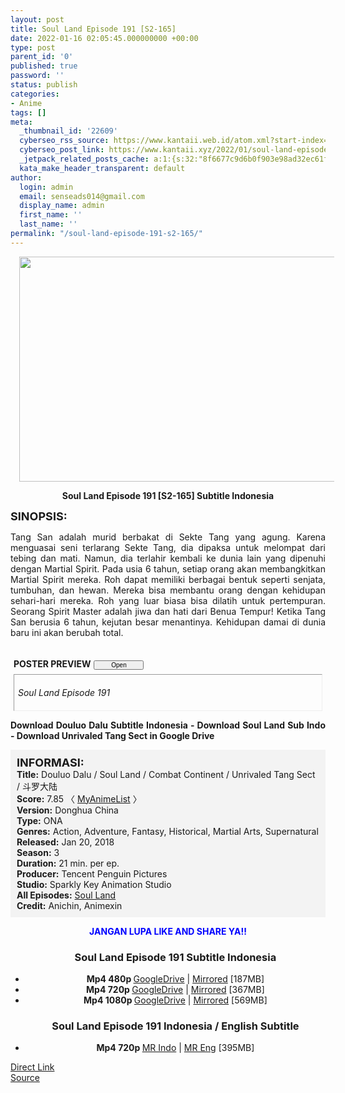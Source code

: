 ```yaml
---
layout: post
title: Soul Land Episode 191 [S2-165]
date: 2022-01-16 02:05:45.000000000 +00:00
type: post
parent_id: '0'
published: true
password: ''
status: publish
categories:
- Anime
tags: []
meta:
  _thumbnail_id: '22609'
  cyberseo_rss_source: https://www.kantaii.web.id/atom.xml?start-index=1&max-results=150
  cyberseo_post_link: https://www.kantaii.xyz/2022/01/soul-land-episode-191-s2-165.html
  _jetpack_related_posts_cache: a:1:{s:32:"8f6677c9d6b0f903e98ad32ec61f8deb";a:2:{s:7:"expires";i:1657060632;s:7:"payload";a:0:{}}}
  kata_make_header_transparent: default
author:
  login: admin
  email: senseads014@gmail.com
  display_name: admin
  first_name: ''
  last_name: ''
permalink: "/soul-land-episode-191-s2-165/"
---
```

<div class="separator" style="clear: both; text-align: center;"><a href="https://blogger.googleusercontent.com/img/a/AVvXsEi5M3uJRd448imtJNiLf5Aec4uAT0KrJzErWBML9tr3hV7VHWwMMEUqOr0wOY5SnEBLxzUJndr50t-fXDvajcoamslS_oB6l35C5FOdTJ4bQR6YIeJIpVmSd9DBqd1oMI7o9-YdrrN66561okPr3W2TOZq0FoeFxtxPIziP1_bQsj5IXEo2Xa8bqNfH=s1365" style="margin-left: 1em; margin-right: 1em;"><img border="0" data-original-height="767" data-original-width="1365" height="360" src="{{ site.baseurl }}/assets/2022/01/AVvXsEi5M3uJRd448imtJNiLf5Aec4uAT0KrJzErWBML9tr3hV7VHWwMMEUqOr0wOY5SnEBLxzUJndr50t-fXDvajcoamslS_oB6l35C5FOdTJ4bQR6YIeJIpVmSd9DBqd1oMI7o9-YdrrN66561okPr3W2TOZq0FoeFxtxPIziP1_bQsj5IXEo2Xa8bqNfH=w640-h360" width="640" /></a></div>
<p>
<div style="text-align: center;"><b>Soul Land Episode 191 [S2-165] Subtitle Indonesia</b></p>
</div>
<p><b><span style="font-size: large;">SINOPSIS:</span></b>
<div style="text-align: justify;">Tang San adalah murid berbakat di Sekte Tang yang agung. Karena menguasai seni terlarang Sekte Tang, dia dipaksa untuk melompat dari tebing dan mati. Namun, dia terlahir kembali ke dunia lain yang dipenuhi dengan Martial Spirit. Pada usia 6 tahun, setiap orang akan membangkitkan Martial Spirit mereka. Roh dapat memiliki berbagai bentuk seperti senjata, tumbuhan, dan hewan. Mereka bisa membantu orang dengan kehidupan sehari-hari mereka. Roh yang luar biasa bisa dilatih untuk pertempuran. Seorang Spirit Master adalah jiwa dan hati dari Benua Tempur! Ketika Tang San berusia 6 tahun, kejutan besar menantinya. Kehidupan damai di dunia baru ini akan berubah total.</p>
<p><a name="more"></a>
<div>
<div style="margin: 5px;">
<div class="smallfont" style="margin-bottom: 2px;"><span style="font-weight: bold;"><br />POSTER PREVIEW</span><input onclick="if (this.parentNode.parentNode.getElementsByTagName('div')[1].getElementsByTagName('div')[0].style.display != '') { this.parentNode.parentNode.getElementsByTagName('div')[1].getElementsByTagName('div')[0].style.display = ''; this.innerText = ''; this.value = ' Close..'; } else { this.parentNode.parentNode.getElementsByTagName('div')[1].getElementsByTagName('div')[0].style.display = 'none'; this.innerText = ''; this.value = ' Clik Here'; }" style="font-size: 10px; margin: 5px; padding: 0px; width: 80px;" type="button" value="Open" /></div>
<div class="alt2" style="border: 1px inset; margin: 0px; padding: 6px;">
<div style="display: none;">
<div class="separator" style="clear: both; text-align: center;"><a href="https://blogger.googleusercontent.com/img/a/AVvXsEjY8eNwLUQhfx2bwZghtP6mNUKdYOUXgJJtBujUE35lnss_8TS6VlYHfFJNxrhmJ2U9pyVml_yQduxnj_xLICEaC8p6pPDPA-7iBK6SVVkTwOSfXCq9MDXgRhGLe_Oc8ujfGly9g5O7dr5u81KKVPdk28eQT97UCl1rHDawwUjIqbco38qPHwve2v3K=s1365" style="margin-left: 1em; margin-right: 1em;"><img border="0" data-original-height="767" data-original-width="1365" height="360" src="{{ site.baseurl }}/assets/2022/01/AVvXsEjY8eNwLUQhfx2bwZghtP6mNUKdYOUXgJJtBujUE35lnss_8TS6VlYHfFJNxrhmJ2U9pyVml_yQduxnj_xLICEaC8p6pPDPA-7iBK6SVVkTwOSfXCq9MDXgRhGLe_Oc8ujfGly9g5O7dr5u81KKVPdk28eQT97UCl1rHDawwUjIqbco38qPHwve2v3K=w640-h360" width="640" /></a></div>
<p>
<div class="separator" style="clear: both; text-align: center;"><a href="https://blogger.googleusercontent.com/img/a/AVvXsEjPakB-4f2tFQ12mcrpYmx5GvtZpSlOKe_AEQPkLC4bDt0V4JvG0oE9RTLbOrvXBDtA-18EEjUOZagb1h4OgIBLm_GPtQp_VLCVnSCI6HejhOK2XW63mIkyn9t7hL0d604REdGXyfXDkWP0qhjbcXu-ArPbrrZbCn4viBXhYyXKA0A3sJ135aokkyHj=s1365" style="margin-left: 1em; margin-right: 1em;"><img border="0" data-original-height="767" data-original-width="1365" height="360" src="{{ site.baseurl }}/assets/2022/01/AVvXsEjPakB-4f2tFQ12mcrpYmx5GvtZpSlOKe_AEQPkLC4bDt0V4JvG0oE9RTLbOrvXBDtA-18EEjUOZagb1h4OgIBLm_GPtQp_VLCVnSCI6HejhOK2XW63mIkyn9t7hL0d604REdGXyfXDkWP0qhjbcXu-ArPbrrZbCn4viBXhYyXKA0A3sJ135aokkyHj=w640-h360" width="640" /></a></div>
<p>
<div class="separator" style="clear: both; text-align: center;"><a href="https://blogger.googleusercontent.com/img/a/AVvXsEi5M3uJRd448imtJNiLf5Aec4uAT0KrJzErWBML9tr3hV7VHWwMMEUqOr0wOY5SnEBLxzUJndr50t-fXDvajcoamslS_oB6l35C5FOdTJ4bQR6YIeJIpVmSd9DBqd1oMI7o9-YdrrN66561okPr3W2TOZq0FoeFxtxPIziP1_bQsj5IXEo2Xa8bqNfH=s1365" style="margin-left: 1em; margin-right: 1em;"><img border="0" data-original-height="767" data-original-width="1365" height="360" src="{{ site.baseurl }}/assets/2022/01/AVvXsEi5M3uJRd448imtJNiLf5Aec4uAT0KrJzErWBML9tr3hV7VHWwMMEUqOr0wOY5SnEBLxzUJndr50t-fXDvajcoamslS_oB6l35C5FOdTJ4bQR6YIeJIpVmSd9DBqd1oMI7o9-YdrrN66561okPr3W2TOZq0FoeFxtxPIziP1_bQsj5IXEo2Xa8bqNfH=w640-h360" width="640" /></a></div>
<p>
<div class="separator" style="clear: both; text-align: center;"><a href="https://blogger.googleusercontent.com/img/a/AVvXsEgArk1_XyFualqNr0LVfBVGtP3h_QIV3SLQMYdKm2Idq1mw8sqwTcF2DNK0F7AOI19NkFpkTFF5UxAyclhzf-q2sXntWWxYNSCZnzPhaxq2_PrxqC1gEdBhoIRKyspePvXMTqx6mqyle_h312Tfo9SEPrKl4QBsGfJwZ7qROFLlBYs5o1qaP6kBmhtP=s1365" style="margin-left: 1em; margin-right: 1em;"><img border="0" data-original-height="767" data-original-width="1365" height="360" src="{{ site.baseurl }}/assets/2022/01/AVvXsEgArk1_XyFualqNr0LVfBVGtP3h_QIV3SLQMYdKm2Idq1mw8sqwTcF2DNK0F7AOI19NkFpkTFF5UxAyclhzf-q2sXntWWxYNSCZnzPhaxq2_PrxqC1gEdBhoIRKyspePvXMTqx6mqyle_h312Tfo9SEPrKl4QBsGfJwZ7qROFLlBYs5o1qaP6kBmhtP=w640-h360" width="640" /></a></div>
<p>
<div class="separator" style="clear: both; text-align: center;"><a href="https://blogger.googleusercontent.com/img/a/AVvXsEhGGtYlOsHHTMoEmR1LpcoBA0rOviGJDBkEKkVk8rFL0bTI5Vlg9sqc4zwCYtiYS5XZ8a2XQZJD4708kwFYdNQfWxhdGXR82WAm3ot0eyeIDXw-eHdaw0t8yELyTHoJHfuAgVkFaiokPyrLAUdv5Ml52woWe5Mu5vo4nQqnhoRvB6uJq2AMs81LvdRZ=s1365" style="margin-left: 1em; margin-right: 1em;"><img border="0" data-original-height="767" data-original-width="1365" height="360" src="{{ site.baseurl }}/assets/2022/01/AVvXsEhGGtYlOsHHTMoEmR1LpcoBA0rOviGJDBkEKkVk8rFL0bTI5Vlg9sqc4zwCYtiYS5XZ8a2XQZJD4708kwFYdNQfWxhdGXR82WAm3ot0eyeIDXw-eHdaw0t8yELyTHoJHfuAgVkFaiokPyrLAUdv5Ml52woWe5Mu5vo4nQqnhoRvB6uJq2AMs81LvdRZ=w640-h360" width="640" /></a></div>
</div>
<p><i>Soul Land Episode 191</i></div>
</div>
</div>
<p> <b>Download Douluo Dalu Subtitle Indonesia - Download Soul Land Sub Indo - Download Unrivaled Tang Sect in Google Drive</b></div>
<p>
<div style="background-color: #f3f3f3; padding: 10px; text-align: left;"><b><span style="font-size: large;">INFORMASI:</span></b><br /><b>Title:</b> Douluo Dalu / Soul Land / Combat Continent / Unrivaled Tang Sect / 斗罗大陆<br /><b>Score:</b> 7.85 〈 <a href="https://myanimelist.net/anime/37150/Douluo_Dalu" target="_blank" rel="noopener">MyAnimeList</a> 〉<br /><b>Version:</b> Donghua China<br /><b>Type:</b> ONA<br /><b>Genres:</b> Action, Adventure, Fantasy, Historical, Martial Arts, Supernatural<br /><b>Released:</b> Jan 20, 2018<br /><b>Season:</b> 3<br /><b>Duration:</b> 21 min. per ep.<br /><b>Producer:</b> Tencent Penguin Pictures<br /><b>Studio:</b> Sparkly Key Animation Studio<br /><b>All Episodes:</b> <a href="https://www.kantaii.xyz/2018/02/soul-land-douluo-dalu.html" target="_blank" rel="noopener">Soul Land</a><br /><b>Credit:</b> Anichin, Animexin</div>
<p>
<div style="text-align: center;"><b><span style="color: blue;">JANGAN LUPA LIKE AND SHARE YA!!</span></b>
<div class="dl">
<ul />
<h3 style="text-align: center;">Soul Land Episode 191 Subtitle Indonesia</h3>
<li style="text-align: center;"><b>Mp4 480p </b><a href="https://cararegistrasi.com/Ht1oZEFffH" target="_blank" rel="noopener">GoogleDrive</a> | <a href="https://apk.miuiku.com/p2AmJ6q" target="_blank" rel="noopener">Mirrored</a> [187MB]</li>
<li style="text-align: center;"><b>Mp4 720p </b><a href="https://cararegistrasi.com/P2T4gFeBhz" target="_blank" rel="noopener">GoogleDrive</a> | <a href="https://apk.miuiku.com/hzymI" target="_blank" rel="noopener">Mirrored</a> [367MB]</li>
<li style="text-align: center;"><b>Mp4 1080p </b><a href="https://cararegistrasi.com/nlkPn" target="_blank" rel="noopener">GoogleDrive</a> | <a href="https://apk.miuiku.com/zFd076" target="_blank" rel="noopener">Mirrored</a> [569MB]</li>
</div>
<div class="dl">
<ul />
<h3 style="text-align: center;">Soul Land Episode 191 Indonesia / English Subtitle</h3>
<li style="text-align: center;"><b>Mp4 720p </b><a href="https://cararegistrasi.com/kqFRl" target="_blank" rel="noopener">MR Indo</a> | <a href="https://apk.miuiku.com/gYoq2YUQwH" target="_blank" rel="noopener">MR Eng</a> [395MB]</li>
</div></div>
<link rel="stylesheet" href="https://cdnjs.cloudflare.com/ajax/libs/font-awesome/4.7.0/css/font-awesome.min.css" />
<div class="divbtn"> <a href="https://handymansurrender.com/fihup8buzv?key=94550f7ce39444073321dde3b8782f97" class="btn"><i class="fa fa-download"></i> Direct Link</a> <br /><a href="https://www.kantaii.xyz/2022/01/soul-land-episode-191-s2-165.html">Source</a> </div>
